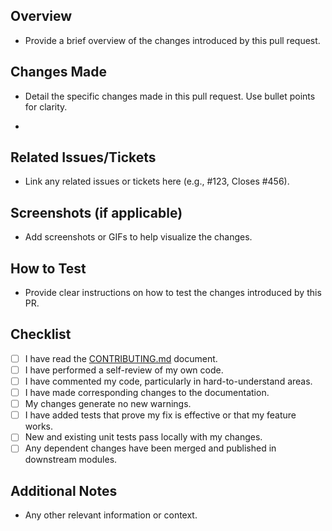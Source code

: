 ## Overview

- Provide a brief overview of the changes introduced by this pull request. 

## Changes Made

- Detail the specific changes made in this pull request. Use bullet points for clarity. 

- 

## Related Issues/Tickets

- Link any related issues or tickets here (e.g., #123, Closes #456). 

## Screenshots (if applicable)

- Add screenshots or GIFs to help visualize the changes. 

## How to Test

- Provide clear instructions on how to test the changes introduced by this PR. 

## Checklist

- [ ] I have read the [CONTRIBUTING.md](CONTRIBUTING.md) document.
- [ ] I have performed a self-review of my own code.
- [ ] I have commented my code, particularly in hard-to-understand areas.
- [ ] I have made corresponding changes to the documentation.
- [ ] My changes generate no new warnings.
- [ ] I have added tests that prove my fix is effective or that my feature works.
- [ ] New and existing unit tests pass locally with my changes.
- [ ] Any dependent changes have been merged and published in downstream modules.

## Additional Notes

- Any other relevant information or context. 